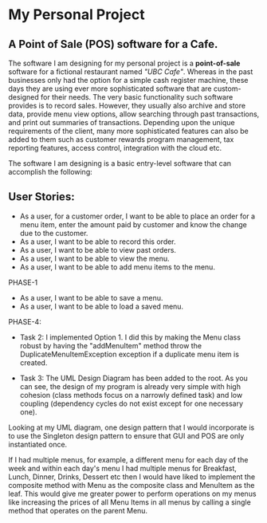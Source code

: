 # My Personal Project

## A Point of Sale (POS) software for a Cafe.

The software I am designing for my personal project is a **point-of-sale** software for a fictional restaurant named 
*"UBC Cafe"*. Whereas in the past businesses only had the option for a simple cash register machine, these days they are using
ever more sophisticated software that are custom-designed for their needs. The very basic functionality such software 
provides is to record sales. However, they usually also archive and store data, provide menu view options, allow 
searching through past transactions, and print out summaries of transactions. Depending upon the unique requirements of 
the client, many more sophisticated features can also be added to them such as customer rewards program management, 
tax reporting features, access control, integration with the cloud etc.

The software I am designing is a basic entry-level software that can accomplish the following:

## User Stories: 
- As a user, for a customer order, I want to be able to place an order for a menu item, enter the amount paid by
 customer and know the change due to the customer. 
- As a user, I want to be able to record this order.
- As a user, I want to be able to view past orders.
- As a user, I want to be able to view the menu.
- As a user, I want to be able to add menu items to the menu.

PHASE-1
- As a user, I want to be able to save a menu.
- As a user, I want to be able to load a saved menu.


PHASE-4:

 - Task 2: I implemented Option 1. I did this by making the Menu class robust 
by having the "addMenuItem" method throw the DuplicateMenuItemException exception 
if a duplicate menu item is created.

 - Task 3: The UML Design Diagram has been added to the root. As you can see, the design 
 of my program is already very simple with high cohesion (class methods focus on a narrowly defined
 task) and low coupling (dependency cycles do not exist except for one necessary one). 
 
 Looking at my UML diagram, one design pattern that I would incorporate is to use the 
 Singleton design pattern  to ensure that GUI and POS are only instantiated once. 
 
 If I had multiple menus, for example, a different menu for each day of the week and 
 within each day's menu I had multiple menus for Breakfast, Lunch, Dinner, Drinks, Dessert 
 etc then I would have liked to implement the composite method with Menu as the composite
 class and MenuItem as the leaf. This would give me greater power to perform 
 operations on my menus like increasing the prices of all Menu Items in all menus 
 by calling a single method that operates on the parent Menu.
